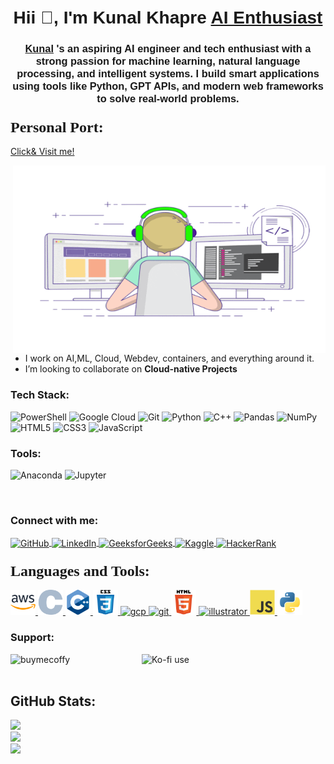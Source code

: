 <!-- Header Section -->
<h1 align="center"><font face="Arial">Hii 👋, I'm Kunal Khapre <a href="https://github.com/kunalkhapre/">AI Enthusiast</a></font></h1>
<h3 align="center"><font face="Arial"><a href="https://www.linkedin.com/in/kunal-khapre-431096369/" target="_blank" rel="noreferrer">Kunal</a> 's an aspiring AI engineer and tech enthusiast with a strong passion for machine learning, natural language processing, and intelligent systems. I build smart applications using tools like Python, GPT APIs, and modern web frameworks to solve real-world problems.</font></h3>

<!-- Schedule a 1-on-1 Call Section -->
<h3 align="left"><font size="+2" face="Verdana">Personal Port:</font></h3>
<p align="left">
  <a href="https://kunalkhapre0.github.io/portfolio.web/" target="_blank" rel="noreferrer"> Click& Visit me! </a>
</p>

<!-- GIF -->
<img align="right" height="300" width="500" src="https://raw.githubusercontent.com/mikonoid/mikonoid/main/images/gifs/coder3.gif" />

- I work on AI,ML, Cloud, Webdev, containers, and everything around it.
- I’m looking to collaborate on **Cloud-native Projects**

 ###  Tech Stack:

![PowerShell](https://img.shields.io/badge/-POWERSHELL-2C5EAA?style=for-the-badge&logo=powershell&logoColor=white)
![Google Cloud](https://img.shields.io/badge/-GOOGLE%20CLOUD-4285F4?style=for-the-badge&logo=google-cloud&logoColor=white)
![Git](https://img.shields.io/badge/-GIT-F05032?style=for-the-badge&logo=git&logoColor=white)
![Python](https://img.shields.io/badge/-PYTHON-3776AB?style=for-the-badge&logo=python&logoColor=white)
![C++](https://img.shields.io/badge/-C++-00599C?style=for-the-badge&logo=c%2B%2B&logoColor=white)
![Pandas](https://img.shields.io/badge/-PANDAS-150458?style=for-the-badge&logo=pandas&logoColor=white)
![NumPy](https://img.shields.io/badge/-NUMPY-013243?style=for-the-badge&logo=numpy&logoColor=white)
![HTML5](https://img.shields.io/badge/-HTML5-E34F26?style=for-the-badge&logo=html5&logoColor=white)
![CSS3](https://img.shields.io/badge/-CSS3-1572B6?style=for-the-badge&logo=css3&logoColor=white)
![JavaScript](https://img.shields.io/badge/-JAVASCRIPT-F7DF1E?style=for-the-badge&logo=javascript&logoColor=black)



###  Tools:

![Anaconda](https://img.shields.io/badge/-ANACONDA-44A833?style=for-the-badge&logo=anaconda&logoColor=white)
![Jupyter](https://img.shields.io/badge/-JUPYTER-F37626?style=for-the-badge&logo=jupyter&logoColor=white)

<p align="left"> <a href="https://twitter.com/" target="blank"><img src="https://img.shields.io/twitter/follow/?logo=twitter&style=for-the-badge" alt="" /></a> </p>

<h3 align="left">Connect with me:</h3>
<p align="left">

  <!-- GitHub -->
  <a href="https://github.com/kunalkhapre0" target="_blank">
    <img align="center" src="https://raw.githubusercontent.com/rahuldkjain/github-profile-readme-generator/master/src/images/icons/Social/github.svg" alt="GitHub" height="30" width="40" />
  </a>
  

  <!-- LinkedIn -->
  <a href="https://www.linkedin.com/in/kunal-khapre-431096369" target="_blank">
    <img align="center" src="https://raw.githubusercontent.com/rahuldkjain/github-profile-readme-generator/master/src/images/icons/Social/linked-in-alt.svg" alt="LinkedIn" height="30" width="40" />
  </a>
  
  <!-- GeeksforGeeks -->
  <a href="https://auth.geeksforgeeks.org/user/nikuupavawa" target="_blank">
    <img align="center" src="https://raw.githubusercontent.com/rahuldkjain/github-profile-readme-generator/master/src/images/icons/Social/geeks-for-geeks.svg" alt="GeeksforGeeks" height="30" width="40" />
  </a>

<!-- Kaggle -->
<a href="https://www.kaggle.com/kunalkhapre02" target="_blank">
  <img align="center" src="https://raw.githubusercontent.com/rahuldkjain/github-profile-readme-generator/master/src/images/icons/Social/kaggle.svg" alt="Kaggle" height="30" width="40" />
</a>

<!-- HackerRank -->
<a href="https://www.hackerrank.com/nikuupawar059" target="_blank">
  <img align="center" src="https://raw.githubusercontent.com/rahuldkjain/github-profile-readme-generator/master/src/images/icons/Social/hackerrank.svg" alt="HackerRank" height="30" width="40" />
</a>
</p>

<!-- Languages and Tools Section -->
<h3 align="left"><font size="+2" face="Verdana">Languages and Tools:</font></h3>
<p align="left"> <a href="https://aws.amazon.com" target="_blank" rel="noreferrer"> <img src="https://raw.githubusercontent.com/devicons/devicon/master/icons/amazonwebservices/amazonwebservices-original-wordmark.svg" alt="aws" width="40" height="40"/> </a> <a href="https://www.cprogramming.com/" target="_blank" rel="noreferrer"> <img src="https://raw.githubusercontent.com/devicons/devicon/master/icons/c/c-original.svg" alt="c" width="40" height="40"/> </a> <a href="https://www.w3schools.com/cpp/" target="_blank" rel="noreferrer"> <img src="https://raw.githubusercontent.com/devicons/devicon/master/icons/cplusplus/cplusplus-original.svg" alt="cplusplus" width="40" height="40"/> </a> <a href="https://www.w3schools.com/css/" target="_blank" rel="noreferrer"> <img src="https://raw.githubusercontent.com/devicons/devicon/master/icons/css3/css3-original-wordmark.svg" alt="css3" width="40" height="40"/> </a> <a href="https://cloud.google.com" target="_blank" rel="noreferrer"> <img src="https://www.vectorlogo.zone/logos/google_cloud/google_cloud-icon.svg" alt="gcp" width="40" height="40"/> </a> <a href="https://git-scm.com/" target="_blank" rel="noreferrer"> <img src="https://www.vectorlogo.zone/logos/git-scm/git-scm-icon.svg" alt="git" width="40" height="40"/> </a> <a href="https://www.w3.org/html/" target="_blank" rel="noreferrer"> <img src="https://raw.githubusercontent.com/devicons/devicon/master/icons/html5/html5-original-wordmark.svg" alt="html5" width="40" height="40"/> </a> <a href="https://www.adobe.com/in/products/illustrator.html" target="_blank" rel="noreferrer"> <img src="https://www.vectorlogo.zone/logos/adobe_illustrator/adobe_illustrator-icon.svg" alt="illustrator" width="40" height="40"/> </a> <a href="https://developer.mozilla.org/en-US/docs/Web/JavaScript" target="_blank" rel="noreferrer"> <img src="https://raw.githubusercontent.com/devicons/devicon/master/icons/javascript/javascript-original.svg" alt="javascript" width="40" height="40"/> </a> <a href="https://www.python.org" target="_blank" rel="noreferrer"> <img src="https://raw.githubusercontent.com/devicons/devicon/master/icons/python/python-original.svg" alt="python" width="40" height="40"/> </a> </p>

<h3 align="left">Support:</h3>
<p><a href="https://www.buymeacoffee.com/buymecoffy"> <img align="left" src="https://cdn.buymeacoffee.com/buttons/v2/default-yellow.png" height="50" width="210" alt="buymecoffy" /></a><a href="https://ko-fi.com/Ko-fi use"> <img align="left" src="https://cdn.ko-fi.com/cdn/kofi3.png?v=3" height="50" width="210" alt="Ko-fi use" /></a></p><br><br>

## GitHub Stats:
![](https://github-readme-stats.vercel.app/api?username=kunalkhapre0&theme=dark&hide_border=false&include_all_commits=true&count_private=true)<br/>
![](https://nirzak-streak-stats.vercel.app/?user=kunalkhapre0&theme=dark&hide_border=false)<br/>
![](https://github-readme-stats.vercel.app/api/top-langs/?username=kunalkhapre0&theme=dark&hide_border=false&include_all_commits=true&count_private=true&layout=compact)


